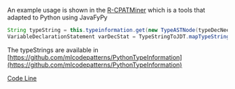 An example usage is shown in the [R-CPATMiner](https://github.com/maldil/R-CPATMiner/) which is a tools that adapted to Python using JavaFyPy
```java
String typeString = this.typeinformation.get(new TypeASTNode(typeDecNeeds.getRow(), typeDecNeeds.getCol_offset(), typeDecNeeds.getName(), null));
VariableDeclarationStatement varDecStat = TypeStringToJDT.mapTypeStringToTypeTree(asn, typeDecNeeds, typeString,0);
```
The typeStrings are available in [https://github.com/mlcodepatterns/PythonTypeInformation](https://github.com/mlcodepatterns/PythonTypeInformation)

[Code Line](https://github.com/maldil/R-CPATMiner/blob/210b09186b67b698132e7beb3c10ad22e15dceeb/AtomicASTChangeMining/src/main/java/python3/PythonASTUtil.java#L413)
